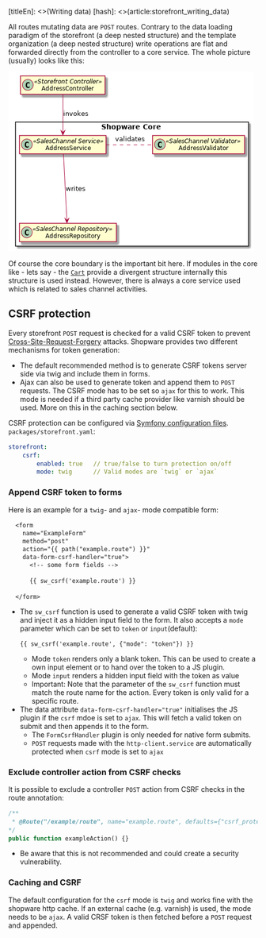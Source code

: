 [titleEn]: <>(Writing data)
[hash]: <>(article:storefront_writing_data)

All routes mutating data are `POST` routes. Contrary to the data loading paradigm of the storefront 
(a deep nested structure) and the template organization (a deep nested structure) write operations 
are flat and forwarded directly from the controller to a core service. The whole picture (usually) looks like this:

![write classes](./../../20-developer-guide/90-storefront/img/write-classes.png)

Of course the core boundary is the important bit here. If modules in the core like - lets say - the 
[`Cart`](./../10-core/50-checkout-process/10-cart.md) provide a divergent structure internally this structure 
is used instead. However, there is always a core service used which is related to sales channel activities.

## CSRF protection

Every storefront `POST` request is checked for a valid CSRF token to prevent 
[Cross-Site-Request-Forgery](https://de.wikipedia.org/wiki/Cross-Site-Request-Forgery) attacks.
Shopware provides two different mechanisms for token generation: 
* The default recommended method is to generate CSRF tokens server side via twig and include them in forms.
* Ajax can also be used to generate token and append them to `POST` requests. The CSRF mode has to be set so 
`ajax` for this to work. This mode is needed if a third party cache provider like varnish should be used. 
More on this in the caching section below.

CSRF protection can be configured via [Symfony configuration files](https://symfony.com/doc/current/configuration.html).
`packages/storefront.yaml`: 
```yaml
storefront:
    csrf:
        enabled: true   // true/false to turn protection on/off
        mode: twig      // Valid modes are `twig` or `ajax`
```

### Append CSRF token to forms

Here is an example for a `twig`- and `ajax`- mode compatible form:
```twig
  <form 
    name="ExampleForm" 
    method="post" 
    action="{{ path("example.route") }}"
    data-form-csrf-handler="true">
      <!-- some form fields -->
    
      {{ sw_csrf('example.route') }}
    
  </form>
```
* The `sw_csrf` function is used to generate a valid CSRF token with twig and inject it as a hidden 
input field to the form. It also accepts a `mode` parameter which can be set to `token` or `input`(default):
    ```twig
    {{ sw_csrf('example.route', {"mode": "token"}) }}
    ```
    * Mode `token` renders only a blank token. This can be used to create a own input element or 
    to hand over the token to a JS plugin.
    * Mode `input` renders a hidden input field with the token as value
    * Important: Note that the parameter of the `sw_csrf` function must match the route name for the action. 
    Every token is only valid for a specific route.
* The data attribute `data-form-csrf-handler="true"` initialises the JS plugin if the `csrf` mdoe is set to `ajax`. 
This will fetch a valid token on submit and then appends it to the form.
    * The `FormCsrfHandler` plugin is only needed for native form submits.
    * `POST` requests made with the `http-client.service` are automatically protected when `csrf` mode is set to `ajax`

### Exclude controller action from CSRF checks

It is possible to exclude a controller `POST` action from CSRF checks in the route annotation:
```php
/**
 * @Route("/example/route", name="example.route", defaults={"csrf_protected"=false}, methods={"POST"})
*/
public function exampleAction() {}
```

* Be aware that this is not recommended and could create a security vulnerability.

### Caching and CSRF
The default configuration for the `csrf` mode is `twig` and works fine with the shopware http cache. 
If an external cache (e.g. varnish) is used, the mode needs to be `ajax`. 
A valid CRSF token is then fetched before a `POST` request and appended.
